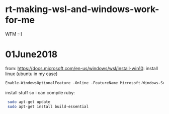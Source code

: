 # rt-making-wsl-and-windows-work-for-me
WFM :-)
# 01June2018

from: https://docs.microsoft.com/en-us/windows/wsl/install-win10: install linux (ubuntu in my case)

```powershell
Enable-WindowsOptionalFeature -Online -FeatureName Microsoft-Windows-Subsystem-Linux
```

install stuff so i can compile ruby:

```bash
 sudo apt-get update
 sudo apt-get install build-essential
 ```
